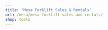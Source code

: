 ```yaml
---
title: "Mesa Forklift Sales & Rentals"
url: /mesa/mesa-forklift-sales-and-rentals/
shop: tools
---
```

